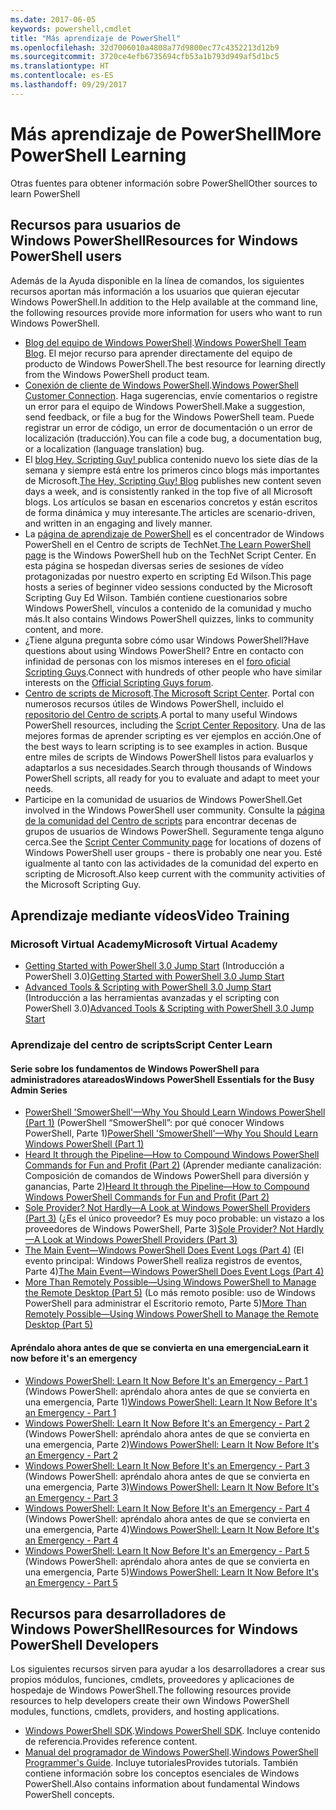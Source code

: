 ```yaml
---
ms.date: 2017-06-05
keywords: powershell,cmdlet
title: "Más aprendizaje de PowerShell"
ms.openlocfilehash: 32d7006010a4808a77d9800ec77c4352213d12b9
ms.sourcegitcommit: 3720ce4efb6735694cfb53a1b793d949af5d1bc5
ms.translationtype: HT
ms.contentlocale: es-ES
ms.lasthandoff: 09/29/2017
---
```

# <a name="more-powershell-learning"></a><span data-ttu-id="d1e6b-103">Más aprendizaje de PowerShell</span><span class="sxs-lookup"><span data-stu-id="d1e6b-103">More PowerShell Learning</span></span>

<span data-ttu-id="d1e6b-104">Otras fuentes para obtener información sobre PowerShell</span><span class="sxs-lookup"><span data-stu-id="d1e6b-104">Other sources to learn PowerShell</span></span>  

## <a name="resources-for-windows-powershell-users"></a><span data-ttu-id="d1e6b-105">Recursos para usuarios de Windows PowerShell</span><span class="sxs-lookup"><span data-stu-id="d1e6b-105">Resources for Windows PowerShell users</span></span>

<span data-ttu-id="d1e6b-106">Además de la Ayuda disponible en la línea de comandos, los siguientes recursos aportan más información a los usuarios que quieran ejecutar Windows PowerShell.</span><span class="sxs-lookup"><span data-stu-id="d1e6b-106">In addition to the Help available at the command line, the following resources provide more information for users who want to run Windows PowerShell.</span></span>

- <span data-ttu-id="d1e6b-107">[Blog del equipo de Windows PowerShell](http://blogs.msdn.com/b/powershell/).</span><span class="sxs-lookup"><span data-stu-id="d1e6b-107">[Windows PowerShell Team Blog](http://blogs.msdn.com/b/powershell/).</span></span> <span data-ttu-id="d1e6b-108">El mejor recurso para aprender directamente del equipo de producto de Windows PowerShell.</span><span class="sxs-lookup"><span data-stu-id="d1e6b-108">The best resource for learning directly from the Windows PowerShell product team.</span></span>
- <span data-ttu-id="d1e6b-109">[Conexión de cliente de Windows PowerShell](http://Connect.Microsoft.com/PowerShell).</span><span class="sxs-lookup"><span data-stu-id="d1e6b-109">[Windows PowerShell Customer Connection](http://Connect.Microsoft.com/PowerShell).</span></span> <span data-ttu-id="d1e6b-110">Haga sugerencias, envíe comentarios o registre un error para el equipo de Windows PowerShell.</span><span class="sxs-lookup"><span data-stu-id="d1e6b-110">Make a suggestion, send feedback, or file a bug for the Windows PowerShell team.</span></span> <span data-ttu-id="d1e6b-111">Puede registrar un error de código, un error de documentación o un error de localización (traducción).</span><span class="sxs-lookup"><span data-stu-id="d1e6b-111">You can file a code bug, a documentation bug, or a localization (language translation) bug.</span></span>
- <span data-ttu-id="d1e6b-112">El [blog Hey, Scripting Guy! ](https://blogs.technet.microsoft.com/heyscriptingguy/) publica contenido nuevo los siete días de la semana y siempre está entre los primeros cinco blogs más importantes de Microsoft.</span><span class="sxs-lookup"><span data-stu-id="d1e6b-112">[The Hey, Scripting Guy! Blog](https://blogs.technet.microsoft.com/heyscriptingguy/) publishes new content seven days a week, and is consistently ranked in the top five of all Microsoft blogs.</span></span> <span data-ttu-id="d1e6b-113">Los artículos se basan en escenarios concretos y están escritos de forma dinámica y muy interesante.</span><span class="sxs-lookup"><span data-stu-id="d1e6b-113">The articles are scenario-driven, and written in an engaging and lively manner.</span></span>
- <span data-ttu-id="d1e6b-114">La [página de aprendizaje de PowerShell](https://blogs.technet.microsoft.com/heyscriptingguy/2015/01/04/weekend-scripter-the-best-ways-to-learn-powershell/) es el concentrador de Windows PowerShell en el Centro de scripts de TechNet.</span><span class="sxs-lookup"><span data-stu-id="d1e6b-114">[The Learn PowerShell page](https://blogs.technet.microsoft.com/heyscriptingguy/2015/01/04/weekend-scripter-the-best-ways-to-learn-powershell/) is the Windows PowerShell hub on the TechNet Script Center.</span></span> <span data-ttu-id="d1e6b-115">En esta página se hospedan diversas series de sesiones de vídeo protagonizadas por nuestro experto en scripting Ed Wilson.</span><span class="sxs-lookup"><span data-stu-id="d1e6b-115">This page hosts a series of beginner video sessions conducted by the Microsoft Scripting Guy Ed Wilson.</span></span> <span data-ttu-id="d1e6b-116">También contiene cuestionarios sobre Windows PowerShell, vínculos a contenido de la comunidad y mucho más.</span><span class="sxs-lookup"><span data-stu-id="d1e6b-116">It also contains Windows PowerShell quizzes, links to community content, and more.</span></span>
- <span data-ttu-id="d1e6b-117">¿Tiene alguna pregunta sobre cómo usar Windows PowerShell?</span><span class="sxs-lookup"><span data-stu-id="d1e6b-117">Have questions about using Windows PowerShell?</span></span> <span data-ttu-id="d1e6b-118">Entre en contacto con infinidad de personas con los mismos intereses en el [foro oficial Scripting Guys](http://social.technet.microsoft.com/forums/itcg/threads/).</span><span class="sxs-lookup"><span data-stu-id="d1e6b-118">Connect with hundreds of other people who have similar interests on the [Official Scripting Guys forum](http://social.technet.microsoft.com/forums/itcg/threads/).</span></span>
- <span data-ttu-id="d1e6b-119">[Centro de scripts de Microsoft](https://technet.microsoft.com/scriptcenter).</span><span class="sxs-lookup"><span data-stu-id="d1e6b-119">[The Microsoft Script Center](https://technet.microsoft.com/scriptcenter).</span></span> <span data-ttu-id="d1e6b-120">Portal con numerosos recursos útiles de Windows PowerShell, incluido el [repositorio del Centro de scripts](http://gallery.technet.microsoft.com/scriptcenter/).</span><span class="sxs-lookup"><span data-stu-id="d1e6b-120">A portal to many useful Windows PowerShell resources, including the [Script Center Repository](http://gallery.technet.microsoft.com/scriptcenter/).</span></span> <span data-ttu-id="d1e6b-121">Una de las mejores formas de aprender scripting es ver ejemplos en acción.</span><span class="sxs-lookup"><span data-stu-id="d1e6b-121">One of the best ways to learn scripting is to see examples in action.</span></span> <span data-ttu-id="d1e6b-122">Busque entre miles de scripts de Windows PowerShell listos para evaluarlos y adaptarlos a sus necesidades.</span><span class="sxs-lookup"><span data-stu-id="d1e6b-122">Search through thousands of Windows PowerShell scripts, all ready for you to evaluate and adapt to meet your needs.</span></span>
- <span data-ttu-id="d1e6b-123">Participe en la comunidad de usuarios de Windows PowerShell.</span><span class="sxs-lookup"><span data-stu-id="d1e6b-123">Get involved in the Windows PowerShell user community.</span></span> <span data-ttu-id="d1e6b-124">Consulte la [página de la comunidad del Centro de scripts](https://technet.microsoft.com/scriptcenter/hh182567.aspx) para encontrar decenas de grupos de usuarios de Windows PowerShell. Seguramente tenga alguno cerca.</span><span class="sxs-lookup"><span data-stu-id="d1e6b-124">See the [Script Center Community page](https://technet.microsoft.com/scriptcenter/hh182567.aspx) for locations of dozens of Windows PowerShell user groups - there is probably one near you.</span></span> <span data-ttu-id="d1e6b-125">Esté igualmente al tanto con las actividades de la comunidad del experto en scripting de Microsoft.</span><span class="sxs-lookup"><span data-stu-id="d1e6b-125">Also keep current with the community activities of the Microsoft Scripting Guy.</span></span>

## <a name="video-training"></a><span data-ttu-id="d1e6b-126">Aprendizaje mediante vídeos</span><span class="sxs-lookup"><span data-stu-id="d1e6b-126">Video Training</span></span>

### <a name="microsoft-virtual-academy"></a><span data-ttu-id="d1e6b-127">Microsoft Virtual Academy</span><span class="sxs-lookup"><span data-stu-id="d1e6b-127">Microsoft Virtual Academy</span></span>
- <span data-ttu-id="d1e6b-128">[Getting Started with PowerShell 3.0 Jump Start](https://mva.microsoft.com/en-US/training-courses/getting-started-with-powershell-30-jump-start-8276) (Introducción a PowerShell 3.0)</span><span class="sxs-lookup"><span data-stu-id="d1e6b-128">[Getting Started with PowerShell 3.0 Jump Start](https://mva.microsoft.com/en-US/training-courses/getting-started-with-powershell-30-jump-start-8276)</span></span>
- <span data-ttu-id="d1e6b-129">[Advanced Tools & Scripting with PowerShell 3.0 Jump Start](https://mva.microsoft.com/en-US/training-courses/advanced-tools-scripting-with-powershell-30-jump-start-8231) (Introducción a las herramientas avanzadas y el scripting con PowerShell 3.0)</span><span class="sxs-lookup"><span data-stu-id="d1e6b-129">[Advanced Tools & Scripting with PowerShell 3.0 Jump Start](https://mva.microsoft.com/en-US/training-courses/advanced-tools-scripting-with-powershell-30-jump-start-8231)</span></span>

### <a name="script-center-learn"></a><span data-ttu-id="d1e6b-130">Aprendizaje del centro de scripts</span><span class="sxs-lookup"><span data-stu-id="d1e6b-130">Script Center Learn</span></span>
#### <a name="windows-powershell-essentials-for-the-busy-admin-series"></a><span data-ttu-id="d1e6b-131">Serie sobre los fundamentos de Windows PowerShell para administradores atareados</span><span class="sxs-lookup"><span data-stu-id="d1e6b-131">Windows PowerShell Essentials for the Busy Admin Series</span></span>
- <span data-ttu-id="d1e6b-132">[PowerShell 'SmowerShell'—Why You Should Learn Windows PowerShell &#40;Part 1&#41;](http://dlbmodigital.microsoft.com/webcasts/wmv/23976_Dnl_L.wmv) (PowerShell “SmowerShell”: por qué conocer Windows PowerShell, Parte 1)</span><span class="sxs-lookup"><span data-stu-id="d1e6b-132">[PowerShell 'SmowerShell'—Why You Should Learn Windows PowerShell &#40;Part 1&#41;](http://dlbmodigital.microsoft.com/webcasts/wmv/23976_Dnl_L.wmv)</span></span>
- <span data-ttu-id="d1e6b-133">[Heard It through the Pipeline—How to Compound Windows PowerShell Commands for Fun and Profit &#40;Part 2&#41;](http://dlbmodigital.microsoft.com/webcasts/wmv/23977_Dnl_L.wmv) (Aprender mediante canalización: Composición de comandos de Windows PowerShell para diversión y ganancias, Parte 2)</span><span class="sxs-lookup"><span data-stu-id="d1e6b-133">[Heard It through the Pipeline—How to Compound Windows PowerShell Commands for Fun and Profit &#40;Part 2&#41;](http://dlbmodigital.microsoft.com/webcasts/wmv/23977_Dnl_L.wmv)</span></span>
- <span data-ttu-id="d1e6b-134">[Sole Provider? Not Hardly—A Look at Windows PowerShell Providers &#40;Part 3&#41;](http://dlbmodigital.microsoft.com/webcasts/wmv/23978_Dnl_L.wmv) (¿Es el único proveedor? Es muy poco probable: un vistazo a los proveedores de Windows PowerShell, Parte 3)</span><span class="sxs-lookup"><span data-stu-id="d1e6b-134">[Sole Provider? Not Hardly—A Look at Windows PowerShell Providers &#40;Part 3&#41;](http://dlbmodigital.microsoft.com/webcasts/wmv/23978_Dnl_L.wmv)</span></span>
- <span data-ttu-id="d1e6b-135">[The Main Event—Windows PowerShell Does Event Logs &#40;Part 4&#41;](http://dlbmodigital.microsoft.com/webcasts/wmv/23979_Dnl_L.wmv) (El evento principal: Windows PowerShell realiza registros de eventos, Parte 4)</span><span class="sxs-lookup"><span data-stu-id="d1e6b-135">[The Main Event—Windows PowerShell Does Event Logs &#40;Part 4&#41;](http://dlbmodigital.microsoft.com/webcasts/wmv/23979_Dnl_L.wmv)</span></span>
- <span data-ttu-id="d1e6b-136">[More Than Remotely Possible—Using Windows PowerShell to Manage the Remote Desktop &#40;Part 5&#41;](http://dlbmodigital.microsoft.com/webcasts/wmv/23980_Dnl_L.wmv) (Lo más remoto posible: uso de Windows PowerShell para administrar el Escritorio remoto, Parte 5)</span><span class="sxs-lookup"><span data-stu-id="d1e6b-136">[More Than Remotely Possible—Using Windows PowerShell to Manage the Remote Desktop &#40;Part 5&#41;](http://dlbmodigital.microsoft.com/webcasts/wmv/23980_Dnl_L.wmv)</span></span>

#### <a name="learn-it-now-before-its-an-emergency"></a><span data-ttu-id="d1e6b-137">Apréndalo ahora antes de que se convierta en una emergencia</span><span class="sxs-lookup"><span data-stu-id="d1e6b-137">Learn it now before it's an emergency</span></span>
- <span data-ttu-id="d1e6b-138">[Windows PowerShell: Learn It Now Before It's an Emergency - Part 1](http://dlbmodigital.microsoft.com/webcasts/wmv/1032481530_Dnl_L.wmv) (Windows PowerShell: apréndalo ahora antes de que se convierta en una emergencia, Parte 1)</span><span class="sxs-lookup"><span data-stu-id="d1e6b-138">[Windows PowerShell: Learn It Now Before It's an Emergency - Part 1](http://dlbmodigital.microsoft.com/webcasts/wmv/1032481530_Dnl_L.wmv)</span></span>
- <span data-ttu-id="d1e6b-139">[Windows PowerShell: Learn It Now Before It's an Emergency - Part 2](http://dlbmodigital.microsoft.com/webcasts/wmv/1032481542_Dnl_L.wmv) (Windows PowerShell: apréndalo ahora antes de que se convierta en una emergencia, Parte 2)</span><span class="sxs-lookup"><span data-stu-id="d1e6b-139">[Windows PowerShell: Learn It Now Before It's an Emergency - Part 2](http://dlbmodigital.microsoft.com/webcasts/wmv/1032481542_Dnl_L.wmv)</span></span>
- <span data-ttu-id="d1e6b-140">[Windows PowerShell: Learn It Now Before It's an Emergency - Part 3](http://dlbmodigital.microsoft.com/webcasts/wmv/1032481548_Dnl_L.wmv) (Windows PowerShell: apréndalo ahora antes de que se convierta en una emergencia, Parte 3)</span><span class="sxs-lookup"><span data-stu-id="d1e6b-140">[Windows PowerShell: Learn It Now Before It's an Emergency - Part 3](http://dlbmodigital.microsoft.com/webcasts/wmv/1032481548_Dnl_L.wmv)</span></span>
- <span data-ttu-id="d1e6b-141">[Windows PowerShell: Learn It Now Before It's an Emergency - Part 4](http://dlbmodigital.microsoft.com/webcasts/wmv/1032481552_Dnl_L.wmv) (Windows PowerShell: apréndalo ahora antes de que se convierta en una emergencia, Parte 4)</span><span class="sxs-lookup"><span data-stu-id="d1e6b-141">[Windows PowerShell: Learn It Now Before It's an Emergency - Part 4](http://dlbmodigital.microsoft.com/webcasts/wmv/1032481552_Dnl_L.wmv)</span></span>
- <span data-ttu-id="d1e6b-142">[Windows PowerShell: Learn It Now Before It's an Emergency - Part 5](http://dlbmodigital.microsoft.com/webcasts/wmv/1032481554_Dnl_L.wmv) (Windows PowerShell: apréndalo ahora antes de que se convierta en una emergencia, Parte 5)</span><span class="sxs-lookup"><span data-stu-id="d1e6b-142">[Windows PowerShell: Learn It Now Before It's an Emergency - Part 5](http://dlbmodigital.microsoft.com/webcasts/wmv/1032481554_Dnl_L.wmv)</span></span>

## <a name="resources-for-windows-powershell-developers"></a><span data-ttu-id="d1e6b-143">Recursos para desarrolladores de Windows PowerShell</span><span class="sxs-lookup"><span data-stu-id="d1e6b-143">Resources for Windows PowerShell Developers</span></span>

<span data-ttu-id="d1e6b-144">Los siguientes recursos sirven para ayudar a los desarrolladores a crear sus propios módulos, funciones, cmdlets, proveedores y aplicaciones de hospedaje de Windows PowerShell.</span><span class="sxs-lookup"><span data-stu-id="d1e6b-144">The following resources provide resources to help developers create their own Windows PowerShell modules, functions, cmdlets, providers, and hosting applications.</span></span>

- <span data-ttu-id="d1e6b-145">[Windows PowerShell SDK](http://go.microsoft.com/fwlink/p/?LinkID=89595).</span><span class="sxs-lookup"><span data-stu-id="d1e6b-145">[Windows PowerShell SDK](http://go.microsoft.com/fwlink/p/?LinkID=89595).</span></span> <span data-ttu-id="d1e6b-146">Incluye contenido de referencia.</span><span class="sxs-lookup"><span data-stu-id="d1e6b-146">Provides reference content.</span></span>
- <span data-ttu-id="d1e6b-147">[Manual del programador de Windows PowerShell](http://go.microsoft.com/fwlink/p/?LinkID=89596).</span><span class="sxs-lookup"><span data-stu-id="d1e6b-147">[Windows PowerShell Programmer's Guide](http://go.microsoft.com/fwlink/p/?LinkID=89596).</span></span> <span data-ttu-id="d1e6b-148">Incluye tutoriales</span><span class="sxs-lookup"><span data-stu-id="d1e6b-148">Provides tutorials.</span></span> <span data-ttu-id="d1e6b-149">También contiene información sobre los conceptos esenciales de Windows PowerShell.</span><span class="sxs-lookup"><span data-stu-id="d1e6b-149">Also contains information about fundamental Windows PowerShell concepts.</span></span>

